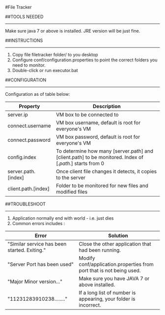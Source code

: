 #File Tracker

##TOOLS NEEDED
***
Make sure java 7 or above is installed. JRE version will be just fine.

##INSTRUCTIONS
***
1. Copy file filetracker folder/ to you desktop
2. Configure conf/configuration.properties to point the correct folders you need to monitor.
3. Double-click or run executor.bat


##CONFIGURATION
***
Configuration as of table below:

Property           | Description |
--- | --- |
server.ip          | VM box to be connected to |
connect.username   | VM box username, default is root for everyone's VM |
connect.password   | VM box password, default is root for everyone's VM |
config.index       | To determine how many [server.path] and [client.path] to be monitored. Index of [*.path.*] starts from 0 |
server.path.[index]| Once client file changes it detects, it copies to the server |
client.path.[index]| Folder to be monitored for new files and modified files |

##TROUBLESHOOT
***
1. Application normally end with world - i.e. just dies
2. Common errors includes :

Error | Solution |
--- | --- |
"Similar service has been started. Exiting." | Close the other application that had been running. |
"Server Port has been used" | Modify conf/application.properties from port that is not being used. |
"Major Minor version..." | Make sure you have JAVA 7 or above installed. |
"11231283910238........" | If a long list of number is appearing, your folder is incorrect. |
